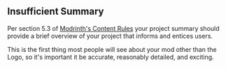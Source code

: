 ## Insufficient Summary

Per section 5.3 of [Modrinth's Content Rules](https://modrinth.com/legal/rules#miscellaneous) your project summary should provide a brief overview of your project that informs and entices users.

This is the first thing most people will see about your mod other than the Logo, so it's important it be accurate, reasonably detailed, and exciting.
